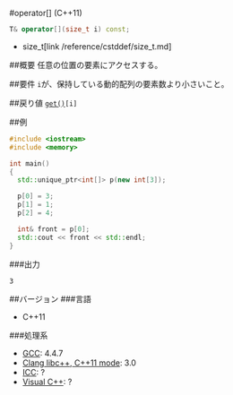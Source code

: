 #operator[] (C++11)
```cpp
T& operator[](size_t i) const;
```
* size_t[link /reference/cstddef/size_t.md]

##概要
任意の位置の要素にアクセスする。


##要件
`i`が、保持している動的配列の要素数より小さいこと。


##戻り値
[`get()`](./get.md)`[i]`


##例
```cpp
#include <iostream>
#include <memory>

int main()
{
  std::unique_ptr<int[]> p(new int[3]);

  p[0] = 3;
  p[1] = 1;
  p[2] = 4;

  int& front = p[0];
  std::cout << front << std::endl;
}
```

###出力
```
3
```

##バージョン
###言語
- C++11

###処理系
- [GCC](/implementation#gcc.md): 4.4.7
- [Clang libc++, C++11 mode](/implementation#clang.md): 3.0
- [ICC](/implementation#icc.md): ?
- [Visual C++](/implementation#visual_cpp.md): ?

